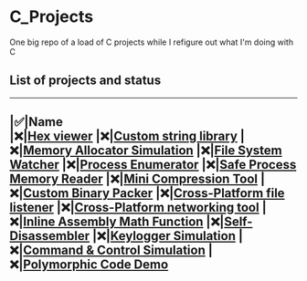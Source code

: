# C_Projects
One big repo of a load of C projects while I refigure out what I'm doing with C 

## List of projects and status
---------------------------------------
|✅|Name                     
|❌|[Hex viewer](./hex_viewer/)
|❌|[Custom string library](./custom_string_library/)
|❌|[Memory Allocator Simulation](./memory_allocator_simulation/)
|❌|[File System Watcher](./file_system_watcher/)
|❌|[Process Enumerator](./process_enumerator/)
|❌|[Safe Process Memory Reader](./safe_process_memory_reader/)
|❌|[Mini Compression Tool](./mini_compression_tool/)
|❌|[Custom Binary Packer](./custom_binary_packer/)
|❌|[Cross-Platform file listener](./cross_platform_file_listener/)
|❌|[Cross-Platform networking tool](./cross_platform_networking_tool/)
|❌|[Inline Assembly Math Function](./inline_assembly_math_function/)
|❌|[Self-Disassembler](./self_disassembler/)
|❌|[Keylogger Simulation](./keylogger_simulation/)
|❌|[Command & Control Simulation](./command_and_control_simulation/)
|❌|[Polymorphic Code Demo](./polymorphic_code_demo/)
---------------------------------------
